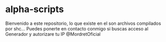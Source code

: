 # alpha-scripts
Bienvenido a este repositorio, lo que existe en el son archivos compilados por shc...
Puedes ponerte en contacto conmigo si buscas acceso al Generador y autorizare tu IP
@MordretOficial
